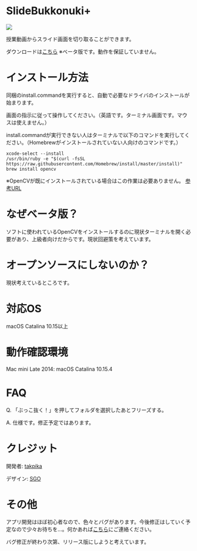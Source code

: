 # SlideBukkonuki+
![](https://raw.githubusercontent.com/takpika/SlideBukkonuki-Plus/master/SlideBukkonuki-GUI/img/スライドぶっこぬきマン.pn-2.png)

授業動画からスライド画面を切り取ることができます。

ダウンロードは[こちら](https://github.com/takpika/SlideBukkonuki-Plus/releases)
※ベータ版です。動作を保証していません。

# インストール方法
同梱のinstall.commandを実行すると、自動で必要なドライバのインストールが始まります。

画面の指示に従って操作してください。（英語です。ターミナル画面です。マウスは使えません。）

install.commandが実行できない人はターミナルで以下のコマンドを実行してください。（Homebrewがインストールされていない人向けのコマンドです。）
```
xcode-select --install
/usr/bin/ruby -e "$(curl -fsSL https://raw.githubusercontent.com/Homebrew/install/master/install)"
brew install opencv
```
※OpenCVが既にインストールされている場合はこの作業は必要ありません。
[参考URL](https://qiita.com/pypypyo14/items/4bf3b8bd511b6e93c9f9)

# なぜベータ版？
ソフトに使われているOpenCVをインストールするのに現状ターミナルを開く必要があり、上級者向けだからです。現状回避策を考えています。

# オープンソースにしないのか？
現状考えているところです。

# 対応OS
macOS Catalina 10.15以上

# 動作確認環境
Mac mini Late 2014: macOS Catalina 10.15.4

# FAQ
Q. 「ぶっこ抜く！」を押してフォルダを選択したあとフリーズする。

A. 仕様です。修正予定ではあります。

# クレジット
開発者: [takpika](https://twitter.com/takpika0308)

デザイン: [SGO](https://twitter.com/SGO_ITF)

# その他
アプリ開発はほぼ初心者なので、色々とバグがあります。今後修正はしていく予定なので少々お待ちを…。何かあれば[こちら](https://github.com/takpika/SlideBukkonuki-GUI/issues)にご連絡ください。

バグ修正が終わり次第、リリース版にしようと考えています。
